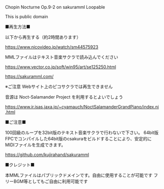 Chopin Nocturne Op.9-2 on sakuramml Loopable

This is public domain

■再生方法■

以下から再生する（約2時間あります）

https://www.nicovideo.jp/watch/sm44575923


MMLファイルはテキスト音楽サクラで読み込んでください

https://www.vector.co.jp/soft/win95/art/se125250.html

https://sakuramml.com/

※ご注意 Webサイト上のピコサクラでは再生できません

音源は Noct-Salamander Project を利用するとよいでしょう

https://www.ir.isas.jaxa.jp/~cyamauch/NoctSalamanderGrandPiano/index.ni.html

■ご注意■

100回級のループを32bit版のテキスト音楽サクラで行わないで下さい。
64bit版FPCでコンパイルした64bit版のcsakuraをビルドすることにより、安定的に
MIDIファイルを生成できます。

https://github.com/kujirahand/sakuramml

■クレジット■

本MMLファイルはパブリックドメインです。自由に使用することが可能です
フリーBGM等としてもご自由に利用可能です
